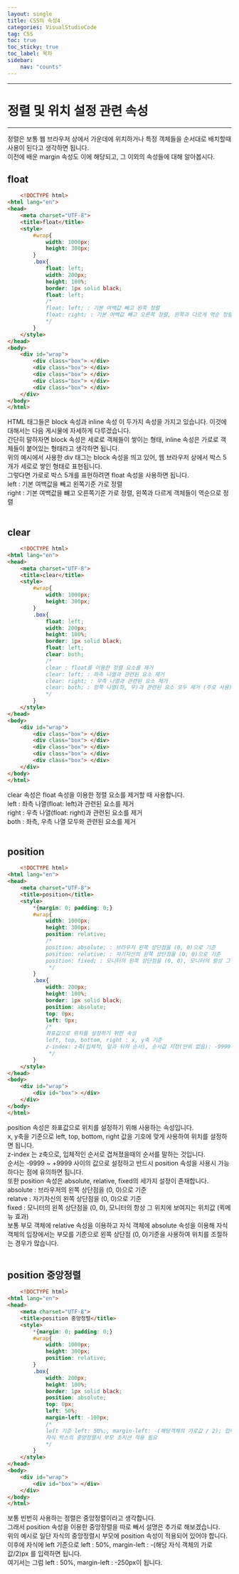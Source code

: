 ```yaml
---
layout: single
title: CSS의 속성4
categories: VisualStudioCode
tag: CSS
toc: true
toc_sticky: true
toc_label: 목차
sidebar:
    nav: "counts"
---
```

___
# **정렬 및 위치 설정 관련 속성**
___
정렬은 보통 웹 브라우저 상에서 가운데에 위치하거나 특정 객체들을 순서대로 배치할때 사용이 된다고 생각하면 됩니다.<br/>
이전에 배운 margin 속성도 이에 해당되고, 그 이외의 속성들에 대해 알아봅시다.
## **float**
```html
    <!DOCTYPE html>
<html lang="en">
<head>
    <meta charset="UTF-8">
    <title>float</title>
    <style>
        #wrap{
            width: 1000px;
            height: 300px;
        }
        .box{
            float: left;
            width: 200px;
            height: 100%;
            border: 1px solid black;
            float: left;
            /* 
            float: left; : 기본 여백값 빼고 왼쪽 정렬
            float: right; : 기본 여백값 빼고 오른쪽 정렬, 왼쪽과 다르게 역순 정렬 
            */
        }
    </style>
</head>
<body>
    <div id="wrap">
        <div class="box"> </div>
        <div class="box"> </div>
        <div class="box"> </div>
        <div class="box"> </div>
        <div class="box"> </div>
    </div>
</body>
</html>
```
HTML 태그들은 block 속성과 inline 속성 이 두가지 속성을 가지고 있습니다. 이것에 대해서는 다음 게시물에 자세하게 다루겠습니다.<br/>
간단히 말하자면 block 속성은 세로로 객체들이 쌓이는 형태, inline 속성은 가로로 객체들이 붙어있는 형태라고 생각하면 됩니다.<br/>
위의 예시에서 사용한 div 태그는 block 속성을 띄고 있어, 웹 브라우저 상에서 박스 5개가 세로로 쌓인 형태로 표현됩니다.<br/>
그렇다면 가로로 박스 5개를 표현하려면 float 속성을 사용하면 됩니다.<br/>
left : 기본 여백값을 빼고 왼쪽기준 가로 정렬<br/>
right : 기본 여백값을 뺴고 오른쪽기준 가로 정렬, 왼쪽과 다르게 객체들이 역순으로 정렬
<br/><br/>

## **clear**
```html
    <!DOCTYPE html>
<html lang="en">
<head>
    <meta charset="UTF-8">
    <title>clear</title>
    <style>
        #wrap{
            width: 1000px;
            height: 300px;
        }
        .box{
            float: left;
            width: 200px;
            height: 100%;
            border: 1px solid black;
            float: left;
            clear: both;
            /* 
            clear : float를 이용한 정렬 요소를 제거
            clear: left; : 좌측 나열과 관련된 요소 제거
            clear: right; : 우측 나열과 관련된 요소 제거
            clear: both; : 양쪽 나열(좌, 우)과 관련된 요소 모두 제거 (주로 사용)
            */
        }
    </style>
</head>
<body>
    <div id="wrap">
        <div class="box"> </div>
        <div class="box"> </div>
        <div class="box"> </div>
        <div class="box"> </div>
        <div class="box"> </div>
    </div>
</body>
</html>
```
clear 속성은 float 속성을 이용한 정렬 요소를 제거할 때 사용합니다.<br/>
left : 좌측 나열(float: left)과 관련된 요소를 제거<br/>
right : 우측 나열(float: right)과 관련된 요소를 제거<br/>
both : 좌측, 우측 나열 모두와 관련된 요소를 제거
<br/><br/>

## **position**
```html
    <!DOCTYPE html>
<html lang="en">
<head>
    <meta charset="UTF-8">
    <title>position</title>
    <style>
        *{margin: 0; padding: 0;}
        #wrap{
            width: 1000px;
            height: 300px;
            position: relative;
            /* 
            position: absolute; : 브라우저 왼쪽 상단점을 (0, 0)으로 기준
            position: relative; : 자기자신의 왼쪽 상단점을 (0, 0)으로 기준
            position: fixed; : 모니터의 왼쪽 상단점을 (0, 0), 모니터의 항상 그 위치에서 보여주는 위치값 (퀵메뉴 효과)
             */
        }
        .box{
            width: 200px;
            height: 100%;
            border: 1px solid black;
            position: absolute;
            top: 0px;
            left: 0px;
            /* 
            좌표값으로 위치를 설정하기 위한 속성
            left, top, bottom, right : x, y축 기준
            z-index: z축(입체적, 앞과 뒤의 순서), 순서값 지정(단위 없음): -9999 ~ 9999 (반드시 position 속성 사용시 가능) 
             */
        }
    </style>
</head>
<body>
    <div id="wrap">
        <div id="box"> </div>
    </div>
</body>
</html>
```
position 속성은 좌표값으로 위치를 설정하기 위해 사용하는 속성입니다.<br/>
x, y축을 기준으로 left, top, bottom, right 값을 기호에 맞게 사용하여 위치를 설정하면 됩니다.<br/>
z-index 는 z축으로, 입체적인 순서로 겹쳐졌을때의 순서를 말하는 것입니다.<br/>
순서는 -9999 ~ +9999 사이의 값으로 설정하고 반드시 position 속성을 사용시 가능하다는 점에 유의하면 됩니다.<br/>
또한 position 속성은 absolute, relative, fixed의 세가지 설정이 존재합니다.<br/>
absolute : 브라우저의 왼쪽 상단점을 (0, 0)으로 기준<br/>
relatve : 자기자신의 왼쪽 상단점을 (0, 0)으로 기준<br/>
fixed : 모니터의 왼쪽 상단점을 (0, 0), 모니터의 항상 그 위치에 보여지는 위치값 (퀵메뉴 효과)<br/>
보통 부모 객체에 relative 속성을 이용하고 자식 객체에 absolute 속성을 이용해 자식 객체의 입장에서는 부모를 기준으로 왼쪽 상단점 (0, 0)기준을 사용하여 위치를 조절하는 경우가 많습니다.
<br/><br/>

## **position 중앙정렬**
```html
    <!DOCTYPE html>
<html lang="en">
<head>
    <meta charset="UTF-8">
    <title>position 중앙정렬</title>
    <style>
        *{margin: 0; padding: 0;}
        #wrap{
            width: 1000px;
            height: 300px;
            position: relative;
        }
        .box{
            width: 200px;
            height: 100%;
            border: 1px solid black;
            position: absolute;
            top: 0px;
            left: 50%;
            margin-left: -100px;
            /* 
            left 기준 left: 50%;, margin-left: -(해당객체의 가로값 / 2); 입력
            자식 박스의 중앙정렬시 부모 초지션 적용 필요
            */
        }
    </style>
</head>
<body>
    <div id="wrap">
        <div id="box"> </div>
    </div>
</body>
</html>
```
보통 빈번히 사용하는 정렬은 중앙정렬이라고 생각합니다.<br/>
그래서 position 속성을 이용한 중앙정렬을 따로 빼서 설명은 추가로 해보겠습니다.<br/>
위의 예시로 일단 자식의 중앙정렬시 부모에 position 속성이 적용되어 있어야 합니다.<br/>
이후에 자식에 left 기준으로 left : 50%, margin-left : -(해당 자식 객체의 가로값/2)px 를 입력하면 됩니다.<br/>
여기서는 그럼 left : 50%, margin-left : -250px이 됩니다.

